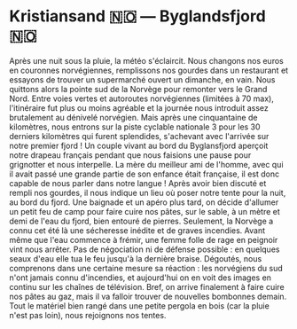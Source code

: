 # Kristiansand 🇳🇴 — Byglandsfjord 🇳🇴

<!-- 83km / 795m+ / 610m- -->

Après une nuit sous la pluie, la météo s'éclaircit. Nous changons nos euros en couronnes norvégiennes, remplissons nos gourdes dans un restaurant et essayons de trouver un supermarché ouvert un dimanche, en vain. Nous quittons alors la pointe sud de la Norvège pour remonter vers le Grand Nord. Entre voies vertes et autoroutes norvégiennes (limitées à 70 max), l'itinéraire fut plus ou moins agréable et la journée nous introduit assez brutalement au dénivelé norvégien. Mais après une cinquantaine de kilomètres, nous entrons sur la piste cyclable nationale 3 pour les 30 derniers kilomètres qui furent splendides, s'achevant avec l'arrivée sur notre premier fjord ! Un couple vivant au bord du Byglansfjord aperçoit notre drapeau français pendant que nous faisions une pause pour grignotter et nous interpelle. La mère du meilleur ami de l'homme, avec qui il avait passé une grande partie de son enfance était française, il est donc capable de nous parler dans notre langue ! Après avoir bien discuté et rempli nos gourdes, il nous indique un lieu où poser notre tente pour la nuit, au bord du fjord. Une baignade et un apéro plus tard, on décide d'allumer un petit feu de camp pour faire cuire nos pâtes, sur le sable, à un mètre et demi de l'eau du fjord, bien entouré de pierres. Seulement, la Norvège a connu cet été là une sécheresse inédite et de graves incendies. Avant même que l'eau commence à frémir, une femme folle de rage en peignoir vint nous arrêter. Pas de négociation ni de défense possible : en quelques seaux d'eau elle tua le feu jusqu'à la dernière braise. Dégoutés, nous comprenons dans une certaine mesure sa réaction : les norvégiens du sud n'ont jamais connu d'incendies, et aujourd'hui on en voit des images en continu sur les chaînes de télévision. Bref, on arrive finalement à faire cuire nos pâtes au gaz, mais il va falloir trouver de nouvelles bombonnes demain. Tout le matériel bien rangé dans une petite pergola en bois (car la pluie n'est pas loin), nous rejoignons nos tentes.

